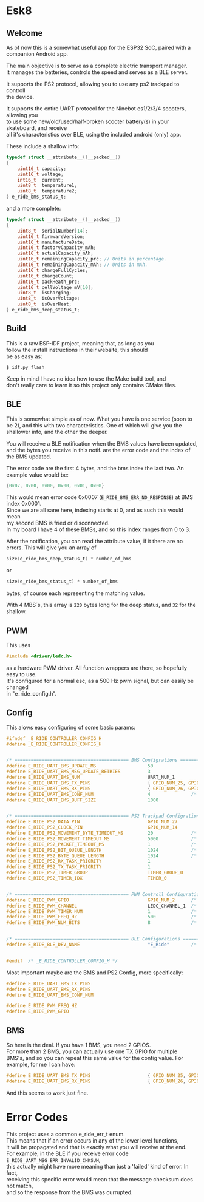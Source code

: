 # Esk8

## Welcome  
As of now this is a somewhat useful app for the ESP32 SoC, paired with a  
companion Android app.  

The main objective is to serve as a complete electric transport manager.  
It manages the batteries, controls the speed and serves as a BLE server.  
  
It supports the PS2 protocol, allowing you to use any ps2 trackpad to controll  
the device.  

It supports the entire UART protocol for the Ninebot es1/2/3/4 scooters, allowing you  
to use some new/old/used/half-broken scooter battery(s) in your skateboard, and receive  
all it's characteristics over BLE, using the included android (only) app.  

These include a shallow info:  

```C
typedef struct __attribute__((__packed__))
{
    uint16_t capacity;
    uint16_t voltage;
    int16_t  current;
    uint8_t  temperature1;
    uint8_t  temperature2;
} e_ride_bms_status_t;
```

and a more complete:

```C
typedef struct __attribute__((__packed__))
{
    uint8_t  serialNumber[14];
    uint16_t firmwareVersion;
    uint16_t manufactureDate;
    uint16_t factoryCapacity_mAh;
    uint16_t actualCapacity_mAh;
    uint16_t remainingCapacity_prc; // Units in percentage.
    uint16_t remainingCapacity_mAh; // Units in mAh.
    uint16_t chargeFullCycles;
    uint16_t chargeCount;
    uint16_t packHeath_prc;
    uint16_t cellVoltage_mV[10];
    uint8_t  isCharging;
    uint8_t  isOverVoltage;
    uint8_t  isOverHeat;
} e_ride_bms_deep_status_t;
```

## Build

This is a raw ESP-IDF project, meaning that, as long as you  
follow the install instructions in their website, this should  
be as easy as:  

```
$ idf.py flash
```

Keep in mind I have no idea how to use the Make build tool, and  
don't really care to learn it so this project only contains CMake files.  


## BLE
This is somewhat simple as of now.
What you have is one service (soon to be 2), and this with two characteristics.
One of which will give you the shallower info,
and the other the deeper.

You will receive a BLE notification when the BMS values have been updated,  
and the bytes you receive in this notif. are the error code and the index of  
the BMS updated.

The error code are the first 4 bytes, and the bms index the last two.
An example value would be:

```C
{0x07, 0x00, 0x00, 0x00, 0x01, 0x00}
```
This would mean error code 0x0007 (`E_RIDE_BMS_ERR_NO_RESPONSE`) at BMS index 0x0001.  
Since we are all sane here, indexing starts at 0, and as such this would mean  
my second BMS is fried or disconnected.  
In my board I have 4 of these BMSs, and so this index ranges from 0 to 3.
  
After the notification, you can read the attribute value, if it there are no errors.
This will give you an array of

```C
size(e_ride_bms_deep_status_t) * number_of_bms
```
or 
```C
size(e_ride_bms_status_t) * number_of_bms
```
bytes, of course each representing the matching value.
  
With 4 MBS´s, this array is `220` bytes long for the deep status, and `32` for the shallow.

## PWM

This uses
```C
#include <driver/ledc.h>
```

as a hardware PWM driver. All function wrappers are there, so hopefully easy to use.  
It's configured for a normal esc, as a 500 Hz pwm signal, but can easily be changed  
in "e_ride_config.h".

## Config

This alows easy configuring of some basic params:

```C
#ifndef _E_RIDE_CONTROLLER_CONFIG_H
#define _E_RIDE_CONTROLLER_CONFIG_H


/* ========================================== BMS Configrations ========================================== */
#define E_RIDE_UART_BMS_UPDATE_MS                   50
#define E_RIDE_UART_BMS_MSG_UPDATE_RETRIES          3
#define E_RIDE_UART_BMS_NUM                         UART_NUM_1
#define E_RIDE_UART_BMS_TX_PINS                     { GPIO_NUM_25, GPIO_NUM_25, GPIO_NUM_25, GPIO_NUM_25 }
#define E_RIDE_UART_BMS_RX_PINS                     { GPIO_NUM_26, GPIO_NUM_12, GPIO_NUM_16, GPIO_NUM_18 }
#define E_RIDE_UART_BMS_CONF_NUM                    4               /* Number of BMS configured                                                 */
#define E_RIDE_UART_BMS_BUFF_SIZE                   1000


/* ========================================== PS2 Trackpad Configrations ================================= */
#define E_RIDE_PS2_DATA_PIN                         GPIO_NUM_27
#define E_RIDE_PS2_CLOCK_PIN                        GPIO_NUM_14
#define E_RIDE_PS2_MOVEMENT_BYTE_TIMEOUT_MS         20              /* Ms between two movement packets to be considered a lost pkt sequence.    */
#define E_RIDE_PS2_MOVEMENT_TIMEOUT_MS              5000            /* Timeout, in mS, between movement pkt seequences.                         */
#define E_RIDE_PS2_PACKET_TIMEOUT_MS                1               /* Ms between clock cycles to be considered a lost packet.                  */
#define E_RIDE_PS2_BIT_QUEUE_LENGTH                 1024            /* Number of bits a queue can handle. A 'bit' is actually a bool.           */
#define E_RIDE_PS2_BYTE_QUEUE_LENGTH                1024            /* Number of bytes a queue can handle. These are uint8_t's.                 */
#define E_RIDE_PS2_RX_TASK_PRIORITY                 1
#define E_RIDE_PS2_TX_TASK_PRIORITY                 1
#define E_RIDE_PS2_TIMER_GROUP                      TIMER_GROUP_0
#define E_RIDE_PS2_TIMER_IDX                        TIMER_0


/* ========================================== PWM Controll Configurations ================================ */
#define E_RIDE_PWM_GPIO                             GPIO_NUM_2      /* GPIO to where the PWM signal is routed.                                                                              */
#define E_RIDE_PWM_CHANNEL                          LEDC_CHANNEL_1  /* GPIO internal channel select. (ESP32: 0 to 7)                                                                        */
#define E_RIDE_PWM_TIMER_NUM                        1               /* Index of the ledc timer to use. (ESP32: 0 to 3)                                                                      */
#define E_RIDE_PWM_FREQ_HZ                          500             /* Frequency used when generating the PWM control signal. Not very restricted, but this plays with the precision bits.  */
#define E_RIDE_PWM_NUM_BITS                         8               /* Number of precision bits. This is actually not very restricted, but the ESP hardware timer must allow it.            */


/* ========================================== BLE Configurations ========================================= */
#define E_RIDE_BLE_DEV_NAME                         "E_Ride"        /* Advertized device name                                                                                               */


#endif  /* _E_RIDE_CONTROLLER_CONFIG_H */

```

Most important maybe are the BMS and PS2 Config, more specifically:

```C
#define E_RIDE_UART_BMS_TX_PINS
#define E_RIDE_UART_BMS_RX_PINS
#define E_RIDE_UART_BMS_CONF_NUM

#define E_RIDE_PWM_FREQ_HZ
#define E_RIDE_PWM_GPIO

```

## BMS

So here is the deal.
If you have 1 BMS, you need 2 GPIOS.  
For more than 2 BMS, you can actually use one TX GPIO for multiple  
BMS's, and so you can repeat this same value for the config value.
For example, for me I can have:  

```C
#define E_RIDE_UART_BMS_TX_PINS                     { GPIO_NUM_25, GPIO_NUM_25, GPIO_NUM_25, GPIO_NUM_25 }
#define E_RIDE_UART_BMS_RX_PINS                     { GPIO_NUM_26, GPIO_NUM_12, GPIO_NUM_16, GPIO_NUM_18 }
```
And this seems to work just fine.

# Error Codes

This project uses a common e_ride_err_t enum.  
This means that if an error occurs in any of the lower level functions,  
it will be propagated and that is exactly what you will receive at the end.  
For example, in the BLE if you receive error code `E_RIDE_UART_MSG_ERR_INVALID_CHKSUM`,  
this actually might have more meaning than just a 'failed' kind of error. In fact,  
receiving this specific error would mean that the message checksum does not match,  
and so the response from the BMS was currupted.  
